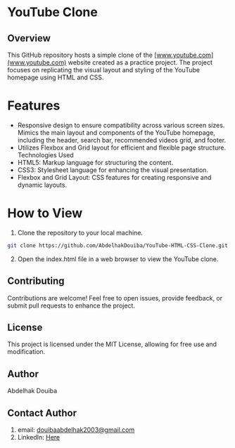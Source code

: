 # YouTube Clone
## Overview
This GitHub repository hosts a simple clone of the [www.youtube.com](www.youtube.com) website created as a practice project. The project focuses on replicating the visual layout and styling of the YouTube homepage using HTML and CSS.

# Features
- Responsive design to ensure compatibility across various screen sizes.
Mimics the main layout and components of the YouTube homepage, including the header, search bar, recommended videos grid, and footer.
- Utilizes Flexbox and Grid layout for efficient and flexible page structure.
Technologies Used
- HTML5: Markup language for structuring the content.
- CSS3: Stylesheet language for enhancing the visual presentation.
- Flexbox and Grid Layout: CSS features for creating responsive and dynamic layouts.
 

# How to View
1. Clone the repository to your local machine.
```bash
git clone https://github.com/AbdelhakDouiba/YouTube-HTML-CSS-Clone.git
```
2. Open the index.html file in a web browser to view the YouTube clone.


## Contributing
Contributions are welcome! Feel free to open issues, provide feedback, or submit pull requests to enhance the project.

## License
This project is licensed under the MIT License, allowing for free use and modification.

## Author
Abdelhak Douiba

## Contact Author
1. email: <douibaabdelhak2003@gmail.com>
2. LinkedIn: [Here](https://www.linkedin.com/in/douiba-abdelhak/)
